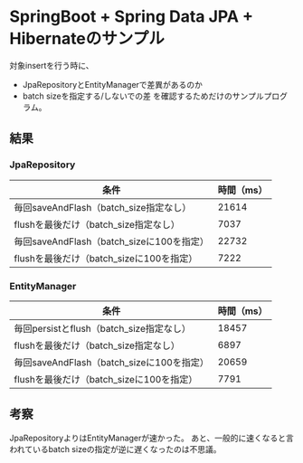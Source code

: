 # SpringBoot + Spring Data JPA + Hibernateのサンプル

対象insertを行う時に、
* JpaRepositoryとEntityManagerで差異があるのか
* batch sizeを指定する/しないでの差
を確認するためだけのサンプルプログラム。

## 結果
### JpaRepository

 | 条件  | 時間（ms） |
 | ----- | ---- |
 | 毎回saveAndFlash（batch_size指定なし） | 21614 |
 | flushを最後だけ（batch_size指定なし） | 7037 |
 | 毎回saveAndFlash（batch_sizeに100を指定） | 22732 |
 | flushを最後だけ（batch_sizeに100を指定） | 7222 |

### EntityManager

 | 条件 | 時間（ms） |
 | ----- | ---- |
 | 毎回persistとflush（batch_size指定なし） | 18457 |
 | flushを最後だけ（batch_size指定なし） | 6897 |
 | 毎回saveAndFlash（batch_sizeに100を指定） | 20659 |
 | flushを最後だけ（batch_sizeに100を指定） | 7791 |

## 考察
JpaRepositoryよりはEntityManagerが速かった。
あと、一般的に速くなると言われているbatch sizeの指定が逆に遅くなったのは不思議。